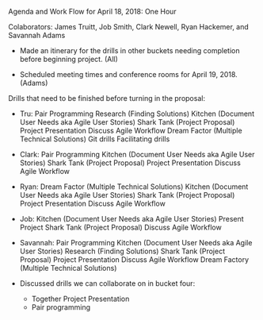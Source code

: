 Agenda and Work Flow for April 18, 2018: One Hour


Colaborators: James Truitt, Job Smith, Clark Newell, Ryan Hackemer, and Savannah Adams



- Made an itinerary for the drills in other buckets needing completion before beginning project. (All)

- Scheduled meeting times and conference rooms for April 19, 2018. (Adams)




Drills that need to be finished before turning in the proposal:

- Tru:   Pair Programming
         Research (Finding Solutions)
         Kitchen (Document User Needs aka Agile User Stories)
         Shark Tank (Project Proposal)
         Project Presentation
         Discuss Agile Workflow
         Dream Factor (Multiple Technical Solutions)
         Git drills
         Facilitating drills
         
- Clark: Pair Programming
         Kitchen (Document User Needs aka Agile User Stories)
         Shark Tank (Project Proposal)
         Project Presentation
         Discuss Agile Workflow

- Ryan:  Dream Factor (Multiple Technical Solutions)
         Kitchen (Document User Needs aka Agile User Stories)
         Shark Tank (Project Proposal)
         Project Presentation
         Discuss Agile Workflow

- Job:   Kitchen (Document User Needs aka Agile User Stories)
         Present Project
         Shark Tank (Project Proposal)
         Discuss Agile Workflow

- Savannah: Pair Programming
            Kitchen (Document User Needs aka Agile User Stories)
            Research (Finding Solutions)
            Shark Tank (Project Proposal)
            Project Presentation
            Discuss Agile Workflow
            Dream Factory (Multiple Technical Solutions)





- Discussed drills we can collaborate on in bucket four:
    - Together Project Presentation
    - Pair programming
